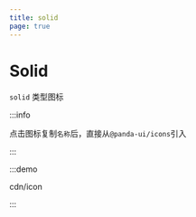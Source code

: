 ```yaml
---
title: solid
page: true
---
```


<script setup>
const demos = import.meta.globEager('../../../demos/panda-ui/cdn/*/*.vue')
</script>

# Solid

`solid` 类型图标

:::info

点击图标复制`名称`后，直接从`@panda-ui/icons`引入

:::

:::demo

cdn/icon

:::
